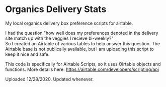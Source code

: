 # Organics Delivery Stats
My local organics delivery box preference scripts for airtable. 

I had the question "how well does my preferences denoted in the delivery site match up with the veggies I recieve bi-weekly?" \
So I created an Airtable of various tables to help answer this question. The Airtable base is not publically available, but I am uploading this script to keep it nice and safe. 

This code is specifically for Airtable Scripts, so it uses Oirtable objects and functions. More details here: https://airtable.com/developers/scripting/api

Uploaded 12/28/2020. Updated whenever.
